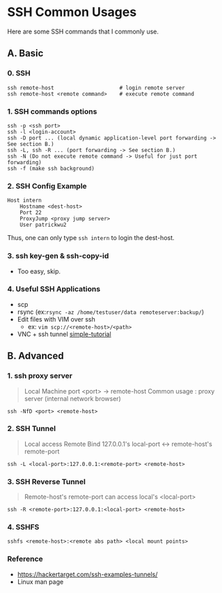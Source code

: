 # SSH Common Usages

Here are some SSH commands that I commonly use.

## A. Basic

### 0. SSH

```
ssh remote-host                     # login remote server
ssh remote-host <remote command>    # execute remote command
```

### 1. SSH commands options

```
ssh -p <ssh port>
ssh -l <login-account>
ssh -D port ... (local dynamic application-level port forwarding -> See section B.) 
ssh -L, ssh -R ... (port forwarding -> See section B.)
ssh -N (Do not execute remote command -> Useful for just port forwarding)
ssh -f (make ssh background)
```

### 2. SSH Config Example

```
Host intern
    Hostname <dest-host>
    Port 22
    ProxyJump <proxy jump server>
    User patrickwu2
```

Thus, one can only type `ssh intern` to login the dest-host.

### 3. ssh key-gen & ssh-copy-id

- Too easy, skip.

### 4. Useful SSH Applications

- scp
- rsync (ex:`rsync -az /home/testuser/data remoteserver:backup/`)
- Edit files with VIM over ssh
    - ex: `vim scp://<remote-host>/<path>`
- VNC + ssh tunnel [simple-tutorial](https://wslab.csie.ntu.edu.tw/using_VNC.html)

## B. Advanced

### 1. ssh proxy server

> Local Machine port \<port\> -> remote-host
> Common usage : proxy server (internal network browser)

```
ssh -NfD <port> <remote-host>
```

### 2. SSH Tunnel

> Local access Remote
> Bind 127.0.0.1's local-port <-> remote-host's remote-port

```
ssh -L <local-port>:127.0.0.1:<remote-port> <remote-host>
```

### 3. SSH Reverse Tunnel

> Remote-host's remote-port can access local's \<local-port\>

```
ssh -R <remote-port>:127.0.0.1:<local-port> <remote-host>
```

### 4. SSHFS

```
sshfs <remote-host>:<remote abs path> <local mount points>
```

### Reference

- https://hackertarget.com/ssh-examples-tunnels/
- Linux man page
